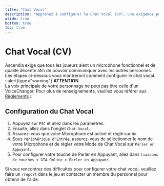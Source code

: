 ```yaml
---
title: "Chat Vocal"
description: "Apprenez à configurer le Chat Vocal (CV), une exigence pour jouer sur Ascendia."
aside: true
bottom: true
toc: true
---
```


# Chat Vocal (CV)

Ascendia exige que tous les joueurs aient un microphone fonctionnel et de qualité décente afin de pouvoir communiquer avec les autres personnes. Les étapes ci-dessous vous montreront comment configurer le chat vocal.
::alert{type="warning"}
**ATTENTION**
<br />
La voix principale de votre personnage ne peut pas être celle d'un VoiceChanger. Pour plus de renseignements, veuillez vous référer aux [Règlements](/docs/reglements/reglements)
::

## Configuration du Chat Vocal

1. Appuyez sur `ESC` et allez dans les paramètres.
2. Ensuite, allez dans l'onglet `Chat Vocal`.
3. Assurez-vous que votre Microphone est activé et réglé sur `On`.
4. Sous `Périphérique d'Entrée`, assurez-vous de sélectionner le nom de votre Microphone et de régler votre Mode de Chat Vocal sur `Parler en Appuyant`.
5. Pour configurer votre touche de Parler en Appuyant, allez dans `liaisons de touches > GTA Online > Parler en Appuyant`.

Si vous rencontrez des difficultés pour configurer votre chat vocal, veuillez faire un `/report` dans le jeu et contacter un membre du personnel pour obtenir de l'aide.
